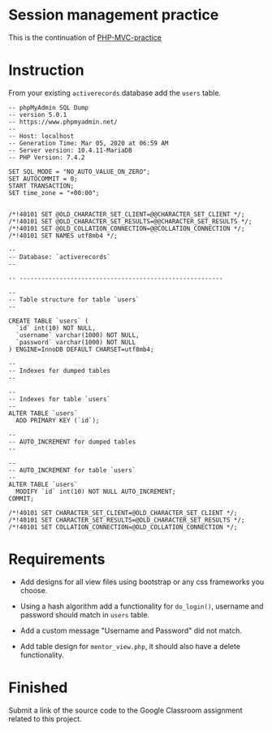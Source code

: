 # Session management practice
This is the continuation of [PHP-MVC-practice](https://github.com/boomcamp/PHP-MVC-practice)

# Instruction

From your existing `activerecords` database add the `users` table.

```
-- phpMyAdmin SQL Dump
-- version 5.0.1
-- https://www.phpmyadmin.net/
--
-- Host: localhost
-- Generation Time: Mar 05, 2020 at 06:59 AM
-- Server version: 10.4.11-MariaDB
-- PHP Version: 7.4.2

SET SQL_MODE = "NO_AUTO_VALUE_ON_ZERO";
SET AUTOCOMMIT = 0;
START TRANSACTION;
SET time_zone = "+00:00";


/*!40101 SET @OLD_CHARACTER_SET_CLIENT=@@CHARACTER_SET_CLIENT */;
/*!40101 SET @OLD_CHARACTER_SET_RESULTS=@@CHARACTER_SET_RESULTS */;
/*!40101 SET @OLD_COLLATION_CONNECTION=@@COLLATION_CONNECTION */;
/*!40101 SET NAMES utf8mb4 */;

--
-- Database: `activerecords`
--

-- --------------------------------------------------------

--
-- Table structure for table `users`
--

CREATE TABLE `users` (
  `id` int(10) NOT NULL,
  `username` varchar(1000) NOT NULL,
  `password` varchar(1000) NOT NULL
) ENGINE=InnoDB DEFAULT CHARSET=utf8mb4;

--
-- Indexes for dumped tables
--

--
-- Indexes for table `users`
--
ALTER TABLE `users`
  ADD PRIMARY KEY (`id`);

--
-- AUTO_INCREMENT for dumped tables
--

--
-- AUTO_INCREMENT for table `users`
--
ALTER TABLE `users`
  MODIFY `id` int(10) NOT NULL AUTO_INCREMENT;
COMMIT;

/*!40101 SET CHARACTER_SET_CLIENT=@OLD_CHARACTER_SET_CLIENT */;
/*!40101 SET CHARACTER_SET_RESULTS=@OLD_CHARACTER_SET_RESULTS */;
/*!40101 SET COLLATION_CONNECTION=@OLD_COLLATION_CONNECTION */;
```

# Requirements

* Add designs for all view files using bootstrap or any css frameworks you choose.

* Using a hash algorithm add a functionality for `do_login()`,  username and password should match in `users` table.

* Add a custom message "Username and Password" did not match.

* Add table design for `mentor_view.php`, it should also have a delete functionality.

# Finished

Submit a link of the source code to the Google Classroom assignment related to this project.
